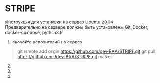 # STRIPE
Инструкция для установки на сервер Ubuntu 20.04
<br />
Предварительно на сервере должны быть установлены Git, Docker, docker-compose, python3.9

1. скачайте репозиторий на сервер
> git remote add origin https://github.com/dev-BAA/STRIPE.git
> git pull https://github.com/dev-BAA/STRIPE.git master
2. 
3. 
4. 
